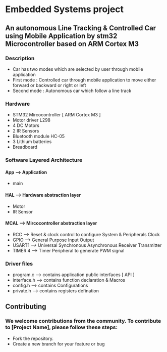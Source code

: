 # Embedded Systems project
## An autonomous Line Tracking & Controlled Car using Mobile Application by stm32 Microcontroller based on ARM Cortex M3

### Description
*   Car has two modes which are selected by user through mobile application
*  First mode  : Controlled car through mobile application to move either forward or backward or right or left
*  Second mode : Autonomous car which follow a line track


### Hardware 
* STM32 Mircocontroller [ ARM Cortex M3 ]
* Motor driver L298
* 4 DC Motors
* 2 IR Sensors
* Bluetooth module HC-05
* 3 Lithium batteries
* Breadboard

### Software Layered Architecture
#### App --> Application
* main
#### HAL --> Hardware abstraction layer
* Motor
* IR Sensor
#### MCAL   --> Mircocontroller abstraction layer
* RCC       --> Reset & clock control to configure System & Peripherals Clock
* GPIO      --> General Purpose Input Output
* USART1    --> Universal Synchronous Asynchronous Receiver Transmitter
* TIMER 4   --> Timer Peripheral to generate PWM signal

### Driver files
* program.c     --> contains application public interfaces [ API ]
* interface.h   --> contains function declaration & Macros
* config.h      --> contains Configurations 
* private.h     --> contains registers defination
 
## Contributing  
### We welcome contributions from the community. To contribute to [Project Name], please follow these steps:
* Fork the repository.
* Create a new branch for your feature or bug
